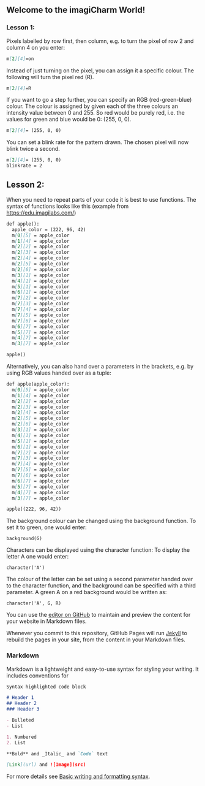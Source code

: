 ## Welcome to the imagiCharm World! 

### Lesson 1: 

Pixels labelled by row first, then column, e.g. to turn the pixel of row 2 and column 4 on you enter: 
```markdown
m[2][4]=on 
```

Instead of just turning on the pixel, you can assign it a specific colour. The following will turn the pixel red (R). 
```markdown
m[2][4]=R
```

If you want to go a step further, you can specify an RGB (red-green-blue) colour. The colour is assigned by given each of the three colours an intensity value between 0 and 255. So red would be purely red, i.e. the values for green and blue would be 0: (255, 0, 0). 

```markdown
m[2][4]= (255, 0, 0) 
```

You can set a blink rate for the pattern drawn. The chosen pixel will now blink twice a second. 
```markdown
m[2][4]= (255, 0, 0) 
blinkrate = 2 
```

## Lesson 2: 

When you need to repeat parts of your code it is best to use functions. The syntax of functions looks like this (example from https://edu.imagilabs.com/)
```markdown
def apple():
  apple_color = (222, 96, 42)
  m[0][5] = apple_color
  m[1][4] = apple_color
  m[2][2] = apple_color
  m[2][3] = apple_color
  m[2][4] = apple_color
  m[2][5] = apple_color
  m[2][6] = apple_color
  m[3][1] = apple_color
  m[4][1] = apple_color
  m[5][1] = apple_color
  m[6][1] = apple_color
  m[7][2] = apple_color
  m[7][3] = apple_color
  m[7][4] = apple_color
  m[7][5] = apple_color
  m[7][6] = apple_color
  m[6][7] = apple_color
  m[5][7] = apple_color
  m[4][7] = apple_color
  m[3][7] = apple_color

apple()

```

Alternatively, you can also hand over a parameters in the brackets, e.g. by using RGB values handed over as a tuple: 

```markdown
def apple(apple_color):
  m[0][5] = apple_color
  m[1][4] = apple_color
  m[2][2] = apple_color
  m[2][3] = apple_color
  m[2][4] = apple_color
  m[2][5] = apple_color
  m[2][6] = apple_color
  m[3][1] = apple_color
  m[4][1] = apple_color
  m[5][1] = apple_color
  m[6][1] = apple_color
  m[7][2] = apple_color
  m[7][3] = apple_color
  m[7][4] = apple_color
  m[7][5] = apple_color
  m[7][6] = apple_color
  m[6][7] = apple_color
  m[5][7] = apple_color
  m[4][7] = apple_color
  m[3][7] = apple_color

apple((222, 96, 42))
```

The background colour can be changed using the background function. To set it to green, one would enter: 
```
background(G)
```

Characters can be displayed using the character function: 
To display the letter A one would enter: 
```
character('A')
```

The colour of the letter can be set using a second parameter handed over to the character function, and the background can be specified with a third parameter. A green A on a red background would be written as: 
```
character('A', G, R)
```


You can use the [editor on GitHub](https://github.com/PyKoch/PyKoch.github.io/edit/main/README.md) to maintain and preview the content for your website in Markdown files.

Whenever you commit to this repository, GitHub Pages will run [Jekyll](https://jekyllrb.com/) to rebuild the pages in your site, from the content in your Markdown files.

### Markdown

Markdown is a lightweight and easy-to-use syntax for styling your writing. It includes conventions for

```markdown
Syntax highlighted code block

# Header 1
## Header 2
### Header 3

- Bulleted
- List

1. Numbered
2. List

**Bold** and _Italic_ and `Code` text

[Link](url) and ![Image](src)
```

For more details see [Basic writing and formatting syntax](https://docs.github.com/en/github/writing-on-github/getting-started-with-writing-and-formatting-on-github/basic-writing-and-formatting-syntax).


